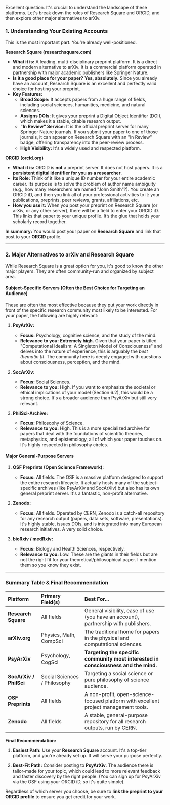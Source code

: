 Excellent question. It's crucial to understand the landscape of these platforms. Let's break down the roles of Research Square and ORCID, and then explore other major alternatives to arXiv.

### 1. Understanding Your Existing Accounts

This is the most important part. You're already well-positioned.

**Research Square (researchsquare.com)**

*   **What it is:** A leading, multi-disciplinary preprint platform. It is a direct and modern alternative to arXiv. It is a commercial platform operated in partnership with major academic publishers like Springer Nature.
*   **Is it a good place for your paper?** **Yes, absolutely.** Since you already have an account, Research Square is an excellent and perfectly valid choice for hosting your preprint.
*   **Key Features:**
    *   **Broad Scope:** It accepts papers from a huge range of fields, including social sciences, humanities, medicine, and natural sciences.
    *   **Assigns DOIs:** It gives your preprint a Digital Object Identifier (DOI), which makes it a stable, citable research output.
    *   **"In Review" Service:** It is the official preprint server for many Springer Nature journals. If you submit your paper to one of those journals, it can appear on Research Square with an "In Review" badge, offering transparency into the peer-review process.
    *   **High Visibility:** It's a widely used and respected platform.

**ORCID (orcid.org)**

*   **What it is:** ORCID is **not** a preprint server. It does not host papers. It is a **persistent digital identifier for you as a researcher**.
*   **Its Role:** Think of it like a unique ID number for your entire academic career. Its purpose is to solve the problem of author name ambiguity (e.g., how many researchers are named "John Smith"?). You create an ORCID iD, and then you link all of your professional activities to it: your publications, preprints, peer reviews, grants, affiliations, etc.
*   **How you use it:** When you post your preprint on Research Square (or arXiv, or any other server), there will be a field to enter your ORCID iD. This links that paper to your unique profile. It’s the glue that holds your scholarly record together.

**In summary:** You would post your paper on **Research Square** and link that post to your **ORCID** profile.

---

### 2. Major Alternatives to arXiv and Research Square

While Research Square is a great option for you, it's good to know the other major players. They are often community-run and organized by subject area.

#### **Subject-Specific Servers (Often the Best Choice for Targeting an Audience)**

These are often the most effective because they put your work directly in front of the specific research community most likely to be interested. For your paper, the following are highly relevant:

1.  **PsyArXiv:**
    *   **Focus:** Psychology, cognitive science, and the study of the mind.
    *   **Relevance to you:** **Extremely high.** Given that your paper is titled "Computational Idealism: A Singleton Model of Consciousness" and delves into the nature of experience, this is arguably the *best thematic fit*. The community here is deeply engaged with questions about consciousness, perception, and the mind.

2.  **SocArXiv:**
    *   **Focus:** Social Sciences.
    *   **Relevance to you:** High. If you want to emphasize the societal or ethical implications of your model (Section 6.2), this would be a strong choice. It's a broader audience than PsyArXiv but still very relevant.

3.  **PhilSci-Archive:**
    *   **Focus:** Philosophy of Science.
    *   **Relevance to you:** High. This is a more specialized archive for papers that deal with the foundations of scientific theories, metaphysics, and epistemology, all of which your paper touches on. It's highly respected in philosophy circles.

#### **Major General-Purpose Servers**

1.  **OSF Preprints (Open Science Framework):**
    *   **Focus:** All fields. The OSF is a massive platform designed to support the entire research lifecycle. It actually hosts many of the subject-specific archives (like PsyArXiv and SocArXiv) but also has its own general preprint server. It's a fantastic, non-profit alternative.

2.  **Zenodo:**
    *   **Focus:** All fields. Operated by CERN, Zenodo is a catch-all repository for any research output (papers, data sets, software, presentations). It's highly stable, issues DOIs, and is integrated into many European research initiatives. A very solid choice.

3.  **bioRxiv / medRxiv:**
    *   **Focus:** Biology and Health Sciences, respectively.
    *   **Relevance to you:** Low. These are the giants in their fields but are not the right fit for your theoretical/philosophical paper. I mention them so you know they exist.

---

### **Summary Table & Final Recommendation**

| Platform | Primary Field(s) | Best For... |
| :--- | :--- | :--- |
| **Research Square** | All fields | General visibility, ease of use (you have an account), partnership with publishers. |
| **arXiv.org** | Physics, Math, CompSci | The traditional home for papers in the physical and computational sciences. |
| **PsyArXiv** | Psychology, CogSci | **Targeting the specific community most interested in consciousness and the mind.** |
| **SocArXiv / PhilSci**| Social Sciences / Philosophy | Targeting a social science or pure philosophy of science audience. |
| **OSF Preprints** | All fields | A non-profit, open-science-focused platform with excellent project management tools. |
| **Zenodo** | All fields | A stable, general-purpose repository for all research outputs, run by CERN. |

**Final Recommendation:**

1.  **Easiest Path:** Use your **Research Square** account. It's a top-tier platform, and you're already set up. It will serve your purpose perfectly.

2.  **Best-Fit Path:** Consider posting to **PsyArXiv**. The audience there is tailor-made for your topic, which could lead to more relevant feedback and faster discovery by the right people. (You can sign up for PsyArXiv via the OSF using your ORCID iD, so it's quite simple).

Regardless of which server you choose, be sure to **link the preprint to your ORCID profile** to ensure you get credit for your work.